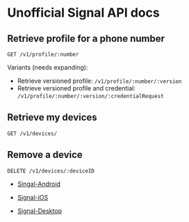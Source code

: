# Unofficial Signal API docs

## Retrieve profile for a phone number

`GET /v1/profile/:number`

Variants (needs expanding):

* Retrieve versioned profile: `/v1/profile/:number/:version`
* Retrieve versioned profile and credential: `/v1/profile/:number/:version/:credentialRequest`


## Retrieve my devices

`GET /v1/devices/`


## Remove a device

`DELETE /v1/devices/:deviceID`



* [Singal-Android](https://github.com/signalapp/Signal-Android/blob/2334c26cbb146f6fe189732f7b908d81a141f604/libsignal/service/src/main/java/org/whispersystems/signalservice/internal/push/PushServiceSocket.java#L148)

* [Signal-iOS](https://github.com/signalapp/Signal-iOS/blob/9f3e6e0c53be618a79c55122705e768a981d3fc4/SignalServiceKit/src/TSConstants.h#L25)

* [Signal-Desktop](https://github.com/signalapp/Signal-Desktop/blob/345301b5487b9963d80aab1a8c8f9d5e877d1fad/ts/textsecure/WebAPI.ts#L475)
